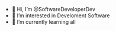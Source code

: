 - 👋 Hi, I’m @SoftwareDeveloperDev
- 👀 I’m interested in Develoment Software
- 🌱 I’m currently learning all

<!---
SoftwareDeveloperDev/SoftwareDeveloperDev is a ✨ special ✨ repository because its `README.md` (this file) appears on your GitHub profile.
You can click the Preview link to take a look at your changes.
--->
